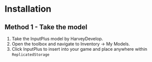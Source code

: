 # Installation

## Method 1 - Take the model

1. Take the InputPlus model by HarveyDevelop.
2. Open the toolbox and navigate to Inventory -> My Models.
3. Click InputPlus to insert into your game and place anywhere within ``ReplicatedStorage``